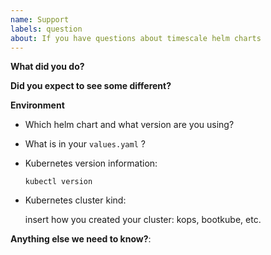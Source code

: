 ```yaml
---
name: Support
labels: question
about: If you have questions about timescale helm charts
---
```


<!-- Feel free to ask questions on Timescale Slack! -->

**What did you do?**

**Did you expect to see some different?**

**Environment**

* Which helm chart and what version are you using?

* What is in your `values.yaml` ?


* Kubernetes version information:

  `kubectl version`

    <!-- Replace the command with its output above -->

* Kubernetes cluster kind:

  insert how you created your cluster: kops, bootkube, etc.

**Anything else we need to know?**:
